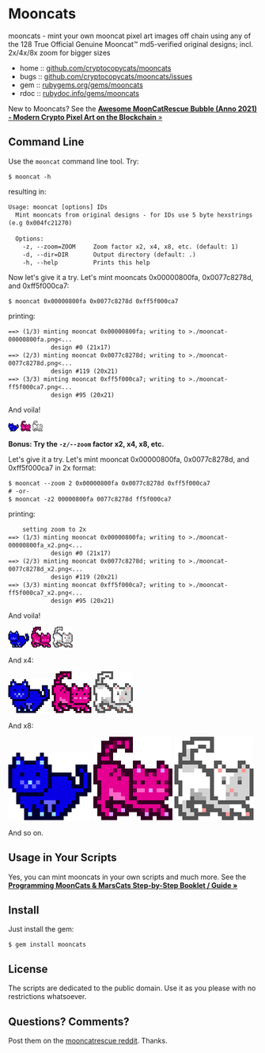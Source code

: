 # Mooncats

mooncats  - mint your own mooncat pixel art images off chain using any of the 128 True Official Genuine Mooncat™ md5-verified original designs; incl. 2x/4x/8x zoom for bigger sizes

* home  :: [github.com/cryptocopycats/mooncats](https://github.com/cryptocopycats/mooncats)
* bugs  :: [github.com/cryptocopycats/mooncats/issues](https://github.com/cryptocopycats/mooncats/issues)
* gem   :: [rubygems.org/gems/mooncats](https://rubygems.org/gems/mooncats)
* rdoc  :: [rubydoc.info/gems/mooncats](http://rubydoc.info/gems/mooncats)


New to Mooncats?
See the [**Awesome MoonCatRescue Bubble (Anno 2021) - Modern Crypto Pixel Art on the Blockchain** »](https://github.com/cryptocopycats/awesome-mooncatrescue-bubble)



## Command Line

Use the `mooncat` command line tool. Try:

```
$ mooncat -h
```

resulting in:

```
Usage: mooncat [options] IDs
  Mint mooncats from original designs - for IDs use 5 byte hexstrings (e.g 0x004fc21270)

  Options:
    -z, --zoom=ZOOM     Zoom factor x2, x4, x8, etc. (default: 1)
    -d, --dir=DIR       Output directory (default: .)
    -h, --help          Prints this help
```


Now let's give it a try.  Let's mint mooncats 0x00000800fa,
0x0077c8278d, and 0xff5f000ca7:


```
$ mooncat 0x00000800fa 0x0077c8278d 0xff5f000ca7
```

printing:

```
==> (1/3) minting mooncat 0x00000800fa; writing to >./mooncat-00000800fa.png<...
            design #0 (21x17)
==> (2/3) minting mooncat 0x0077c8278d; writing to >./mooncat-0077c8278d.png<...
            design #119 (20x21)
==> (3/3) minting mooncat 0xff5f000ca7; writing to >./mooncat-ff5f000ca7.png<...
            design #95 (20x21)
```

And voila!

![](i/mooncat-00000800fa.png)
![](i/mooncat-0077c8278d.png)
![](i/mooncat-ff5f000ca7.png)



**Bonus:  Try the `-z/--zoom` factor x2, x4, x8, etc.**

Let's give it a try.  Let's mint mooncat 0x00000800fa,
0x0077c8278d, and 0xff5f000ca7 in 2x format:

```
$ mooncat --zoom 2 0x00000800fa 0x0077c8278d 0xff5f000ca7
# -or-
$ mooncat -z2 00000800fa 0077c8278d ff5f000ca7
```

printing:

```
    setting zoom to 2x
==> (1/3) minting mooncat 0x00000800fa; writing to >./mooncat-00000800fa_x2.png<...
            design #0 (21x17)
==> (2/3) minting mooncat 0x0077c8278d; writing to >./mooncat-0077c8278d_x2.png<...
            design #119 (20x21)
==> (3/3) minting mooncat 0xff5f000ca7; writing to >./mooncat-ff5f000ca7_x2.png<...
            design #95 (20x21)
```

And voila!

![](i/mooncat-00000800fa_x2.png)
![](i/mooncat-0077c8278d_x2.png)
![](i/mooncat-ff5f000ca7_x2.png)


And x4:

![](i/mooncat-00000800fa_x4.png)
![](i/mooncat-0077c8278d_x4.png)
![](i/mooncat-ff5f000ca7_x4.png)


And x8:

![](i/mooncat-00000800fa_x8.png)
![](i/mooncat-0077c8278d_x8.png)
![](i/mooncat-ff5f000ca7_x8.png)



And so on.


## Usage in Your Scripts


Yes, you can mint mooncats in your own scripts
and much more.
See the
[**Programming MoonCats & MarsCats Step-by-Step Booklet / Guide »**](https://github.com/cryptocopycats/programming-mooncats)



## Install

Just install the gem:

    $ gem install mooncats


## License

The scripts are dedicated to the public domain.
Use it as you please with no restrictions whatsoever.


## Questions? Comments?

Post them on the [mooncatrescue reddit](https://www.reddit.com/r/mooncatrescue). Thanks.
